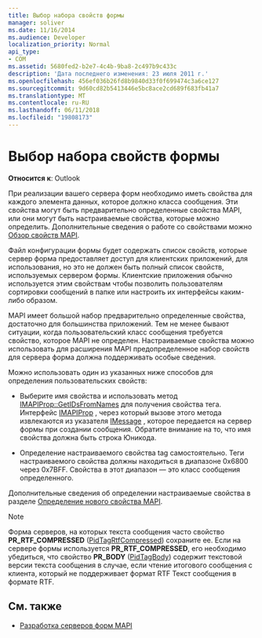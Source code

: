 ```yaml
---
title: Выбор набора свойств формы
manager: soliver
ms.date: 11/16/2014
ms.audience: Developer
localization_priority: Normal
api_type:
- COM
ms.assetid: 5680fed2-b2e7-4c4b-9ba8-2c497b9c433c
description: 'Дата последнего изменения: 23 июля 2011 г.'
ms.openlocfilehash: 456ef036b26fd8b9840d33f0f699474c3a6ce127
ms.sourcegitcommit: 9d60cd82b5413446e5bc8ace2cd689f683fb41a7
ms.translationtype: MT
ms.contentlocale: ru-RU
ms.lasthandoff: 06/11/2018
ms.locfileid: "19808173"
---
```

# <a name="choosing-a-forms-property-set"></a>Выбор набора свойств формы

**Относится к**: Outlook 
  
При реализации вашего сервера форм необходимо иметь свойства для каждого элемента данных, которое должно класса сообщения. Эти свойства могут быть предварительно определенные свойства MAPI, или они могут быть настраиваемые свойства, которые можно определить. Дополнительные сведения о работе со свойствами можно [Обзор свойств MAPI](mapi-property-overview.md).
  
Файл конфигурации формы будет содержать список свойств, которые сервер форма предоставляет доступ для клиентских приложений, для использования, но это не должен быть полный список свойств, используемых сервером формы. Клиентские приложения обычно используется этим свойствам чтобы позволить пользователям сортировки сообщений в папке или настроить их интерфейсы каким-либо образом.
  
MAPI имеет большой набор предварительно определенные свойства, достаточно для большинства приложений. Тем не менее бывают ситуации, когда пользовательский класс сообщения требуется свойство, которое MAPI не определен. Настраиваемые свойства можно использовать для расширения MAPI предопределенное набор свойств для сервера форма должна поддерживать особые сведения.
  
Можно использовать один из указанных ниже способов для определения пользовательских свойств:
  
- Выберите имя свойства и использовать метод [IMAPIProp::GetIDsFromNames](imapiprop-getidsfromnames.md) для получения свойства тега. Интерфейс [IMAPIProp](imapipropiunknown.md) , через который вызове этого метода извлекаются из указателя [IMessage](imessageimapiprop.md) , которое передается на сервер формы при создании сообщения. Обратите внимание на то, что имя свойства должна быть строка Юникода. 
    
- Определение настраиваемого свойства tag самостоятельно. Теги настраиваемого свойства должны находиться в диапазоне 0x6800 через 0x7BFF. Свойства в этот диапазон — это класс сообщения определенного.
    
Дополнительные сведения об определении настраиваемые свойства в разделе [Определение нового свойства MAPI](defining-new-mapi-properties.md).
  
> [!NOTE]
> Форма серверов, на которых текста сообщения часто свойство **PR_RTF_COMPRESSED** ([PidTagRtfCompressed](pidtagrtfcompressed-canonical-property.md)) сохраните ее. Если на сервере формы используется **PR_RTF_COMPRESSED**, его необходимо убедиться, что свойство **PR_BODY** ([PidTagBody](pidtagbody-canonical-property.md)) содержит текстовой версии текста сообщения в случае, если чтение итогового сообщения с клиента, который не поддерживает формат RTF Текст сообщения в формате RTF. 
  
## <a name="see-also"></a>См. также

- [Разработка серверов форм MAPI](developing-mapi-form-servers.md)

